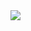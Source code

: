 <img align="right" src="https://visitor-badge.laobi.icu/badge?page_id=RahulVattigunta.RahulVattigunta" /> 

<!--
**RahulVattigunta/RahulVattigunta** is a ✨ _special_ ✨ repository because its `README.md` (this file) appears on your GitHub profile.

Here are some ideas to get you started:

- 🔭 I’m currently working on ...
- 🌱 I’m currently learning ...
- 👯 I’m looking to collaborate on ...
- 🤔 I’m looking for help with ...
- 💬 Ask me about ...
- 📫 How to reach me: ...
- 😄 Pronouns: ...
- ⚡ Fun fact: ...
-->
